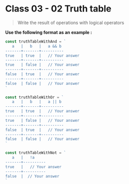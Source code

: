 #  Class 03 - 02 Truth table  

> Write the result of operations with logical operators


**Use the following format as an example :**

~~~javascript
const truthTableWithAnd = `
   a   |   b   |   a && b
-------+-------+----------
true   | true  |   // Your answer
-------+-------+----------
true   | false |   // Your answer
-------+-------+----------
false  | true  |   // Your answer
-------+-------+----------
false  | false |   // Your answer
`

const truthTableWithOr = `
   a   |   b   |   a || b
-------+-------+----------
true   | true  |   // Your answer
-------+-------+----------
true   | false |   // Your answer
-------+-------+----------
false  | true  |   // Your answer
-------+-------+----------
false  | false |   // Your answer
`

const truthTableWithNot = `
   a   |   !a
-------+----------
true   |   // Your answer
-------+----------
false  |  // Your answer
`
~~~
